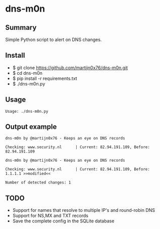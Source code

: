 dns-m0n
=======

Summary
-------

Simple Python script to alert on DNS changes.

Install
-------

* $ git clone https://github.com/martijn0x76/dns-m0n.git
* $ cd dns-m0n
* $ pip install -r requirements.txt
* $ ./dns-m0n.py

Usage
-----

```
Usage: ./dns-m0n.py
```

Output example
--------------
```
dns-m0n by @martijn0x76 - Keeps an eye on DNS records

Checking: www.security.nl      | Current: 82.94.191.109, Before: 82.94.191.109
```

```
dns-m0n by @martijn0x76 - Keeps an eye on DNS records

Checking: www.security.nl      | Current: 82.94.191.109, Before: 1.1.1.1 >>modified<<

Number of detected changes: 1
```

TODO
----

* Support for names that resolve to multiple IP's and round-robin DNS
* Support for NS,MX and TXT records
* Save the complete config in the SQLite database
